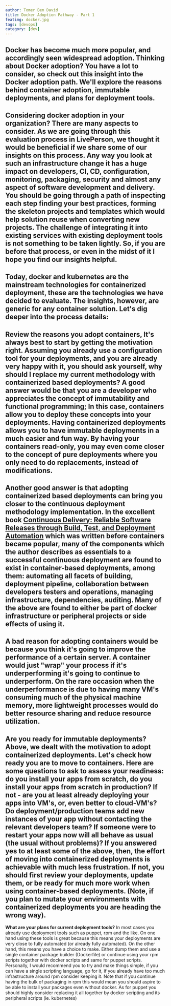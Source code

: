 ```yaml
---
author: Tomer Ben David
title: Docker Adoption Pathway - Part 1
featimg: docker.jpg
tags: [devops]
category: [dev]
---
```

**Docker has become much more popular**, and accordingly seen widespread adoption. Thinking about Docker adoption? You have a lot to consider, so check out this insight into the Docker adoption path. We'll explore the reasons behind container adoption, immutable deployments, and plans for deployment tools.
---
**Considering docker adoption in your organization?** There are many aspects to consider. As we are going through this evaluation process in LivePerson, we thought it would be beneficial if we share some of our insights on this process. Any way you look at such an infrastructure change it has a huge impact on developers, CI, CD, configuration, monitoring, packaging, security and almost any aspect of software development and delivery. You should be going through a path of inspecting each step finding your best practices, forming the skeleton projects and templates which would help solution reuse when converting new projects. The challenge of integrating it into existing services with existing deployment tools is not something to be taken lightly. So, if you are before that process, or even in the midst of it I hope you find our insights helpful.
---
Today, docker and kubernetes are the mainstream technologies for containerized deployment, these are the technologies we have decided to evaluate. The insights, however, are generic for any container solution. Let's dig deeper into the process details:
---
**Review the reasons you adopt containers**, It's always best to start by getting the motivation right. Assuming you already use a configuration tool for your deployments, and you are already very happy with it, you should ask yourself, why should I replace my current methodology with containerized based deployments? A good answer would be that you are a developer who appreciates the concept of immutability and functional programming; In this case, containers allow you to deploy these concepts into your deployments. Having containerized deployments allows you to have immutable deployments in a much easier and fun way. By having your containers read-only, you may even come closer to the concept of pure deployments where you only need to do replacements, instead of modifications.
---
Another good answer is that adopting containerized based deployments can bring you closer to the continuous deployment methodology implementation. In the excellent book [Continuous Delivery: Reliable Software Releases through Build, Test, and Deployment Automation](http://continuousdelivery.com/) which was written before containers became popular, many of the components which the author describes as essentials to a successful continuous deployment are found to exist in container-based deployments, among them: automating all facets of building, deployment pipeline, collaboration between developers testers and operations, managing infrastructure, dependencies, auditing. Many of the above are found to either be part of docker infrastructure or peripheral projects or side effects of using it.  
---
A bad reason for adopting containers would be because you think it's going to improve the performance of a certain server. A container would just "wrap" your process if it's underperforming it's going to continue to underperform. On the rare occasion when the underperformance is due to having many VM's consuming much of the physical machine memory, more lightweight processes would do better resource sharing and reduce resource utilization.  
---
**Are you ready for immutable deployments?** Above, we dealt with the motivation to adopt containerized deployments. Let's check how ready you are to move to containers. Here are some questions to ask to assess your readiness: do you install your apps from scratch, do you install your apps from scratch in production? If not - are you at least already deploying your apps into VM's, or, even better to cloud-VM's? Do deployment/production teams add new instances of your app without contacting the relevant developers team? If someone were to restart your apps now will all behave as usual (the usual without problems)? If you answered yes to at least some of the above, then, the effort of moving into containerized deployments is achievable with much less frustration. If not, you should first review your deployments, update them, or be ready for much more work when using container-based deployments. (Note, if you plan to mutate your environments with containerized deployments you are heading the wrong way).
---
**What are your plans for current deployment tools?** In most cases you already use deployment tools such as puppet, rpm and the like. On one hand using these tools is great because this means your deployments are very close to fully automated (or already fully automated). On the other hand, this means you have a choice to make. Either dump them and use a single container package builder (Dockerfile) or continue using your rpm scripts together with docker scripts and same for puppet scripts. Personally, I would recommend you to try and make things simple, if you can have a single scripting language, go for it, if you already have too much infrastructure around rpm consider keeping it. Note that if you continue having the bulk of packaging in rpm this would mean you should aspire to be able to install your packages even without docker. As for puppet you should highly consider replacing it all together by docker scripting and its peripheral scripts (ie. kubernetes)
